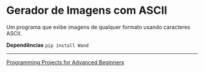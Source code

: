 # Gerador de Imagens com ASCII
Um programa que exibe imagens de qualquer formato usando caracteres ASCII.

**Dependências**
`pip install Wand`

---
[Programming Projects for Advanced Beginners](https://robertheaton.com/2018/06/12/programming-projects-for-advanced-beginners-ascii-art/)
